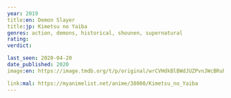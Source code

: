 ```yaml
---
year: 2019
title:en: Demon Slayer
title:jp: Kimetsu no Yaiba
genres: action, demons, historical, shounen, supernatural
rating:
verdict:

last_seen: 2020-04-20
date_published: 2020
image:en: https://image.tmdb.org/t/p/original/wrCVHdkBlBWdJUZPvnJWcBRuhSY.jpg

link:mal: https://myanimelist.net/anime/38000/Kimetsu_no_Yaiba
---
```

